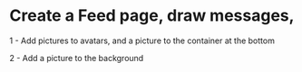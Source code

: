 # Create a Feed page, draw messages, 
 
1 - Add pictures to avatars, and a picture to the container at the bottom

2 - Add a picture to the background
